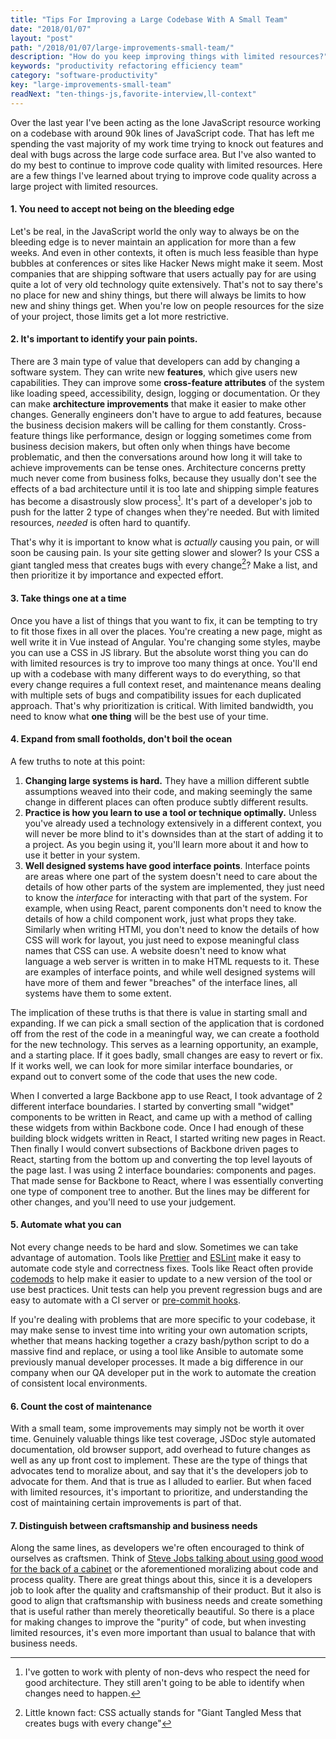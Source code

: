 ```yaml
---
title: "Tips For Improving a Large Codebase With A Small Team"
date: "2018/01/07"
layout: "post"
path: "/2018/01/07/large-improvements-small-team/"
description: "How do you keep improving things with limited resources?"
keywords: "productivity refactoring efficiency team"
category: "software-productivity"
key: "large-improvements-small-team"
readNext: "ten-things-js,favorite-interview,ll-context"
---
```


Over the last year I've been acting as the lone JavaScript resource working on a codebase with around 90k lines of JavaScript code.  That has left me spending the vast majority of my work time trying to knock out features and deal with bugs across the large code surface area.  But I've also wanted to do my best to continue to improve code quality with limited resources.  Here are a few things I've learned about trying to improve code quality across a large project with limited resources.


#### 1. You need to accept not being on the bleeding edge

Let's be real, in the JavaScript world the only way to always be on the bleeding edge is to never maintain an application for more than a few weeks.  And even in other contexts, it often is much less feasible than hype bubbles at conferences or sites like Hacker News might make it seem.  Most companies that are shipping software that users actually pay for are using quite a lot of very old technology quite extensively.  That's not to say there's no place for new and shiny things, but there will always be limits to how new and shiny things get.  When you're low on people resources for the size of your project, those limits get a lot more restrictive.


#### 2. It's important to identify your pain points.

There are 3 main type of value that developers can add by changing a software system. They can write new **features**, which give users new capabilities.  They can improve some **cross-feature attributes** of the system like loading speed, accessibility, design, logging or documentation.  Or they can make **architecture improvements** that make it easier to make other changes.  Generally engineers don't have to argue to add features, because the business decision makers will be calling for them constantly.  Cross-feature things like performance, design or logging sometimes come from business decision makers, but often only when things have become problematic, and then the conversations around how long it will take to achieve improvements can be tense ones.  Architecture concerns pretty much never come from business folks, because they usually don't see the effects of a bad architecture until it is too late and shipping simple features has become a disastrously slow process[^1].  It's part of a developer's job to push for the latter 2 type of changes when they're needed.   But with limited resources, *needed* is often hard to quantify.

That's why it is important to know what is *actually* causing you pain, or will soon be causing pain.  Is your site getting slower and slower?  Is your CSS a giant tangled mess that creates bugs with every change[^2]?  Make a list, and then prioritize it by importance and expected effort.


#### 3. Take things one at a time

Once you have a list of things that you want to fix, it can be tempting to try to fit those fixes in all over the places.  You're creating a new page, might as well write it in Vue instead of Angular.  You're changing some styles, maybe you can use a CSS in JS library.  But the absolute worst thing you can do with limited resources is try to improve too many things at once.  You'll end up with a codebase with many different ways to do everything, so that every change requires a full context reset, and maintenance means dealing with multiple sets of bugs and compatibility issues for each duplicated approach.  That's why prioritization is critical.  With limited bandwidth, you need to know what **one thing** will be the best use of your time.


#### 4. Expand from small footholds, don't boil the ocean

A few truths to note at this point:

1. **Changing large systems is hard.**  They have a million different subtle assumptions weaved into their code, and making seemingly the same change in different places can often produce subtly different results.  
2. **Practice is how you learn to use a tool or technique optimally.** Unless you've already used a technology extensively in a different context, you will never be more blind to it's downsides than at the start of adding it to a project.  As you begin using it, you'll learn more about it and how to use it better in your system.
3. **Well designed systems have good interface points**.  Interface points are areas where one part of the system doesn't need to care about the details of how other parts of the system are implemented, they just need to know the *interface* for interacting with that part of the system.  For example, when using React, parent components don't need to know the details of how a child component work, just what props they take.  Similarly when writing HTMl, you don't need to know the details of how CSS will work for layout, you just need to expose meaningful class names that CSS can use.  A website doesn't need to know what language a web server is written in to make HTML requests to it.  These are examples of interface points, and while well designed systems will have more of them and fewer "breaches" of the interface lines, all systems have them to some extent.

The implication of these truths is that there is value in starting small and expanding.  If we can pick a small section of the application that is cordoned off from the rest of the code in a meaningful way, we can create a foothold for the new technology.  This serves as a learning opportunity, an example, and a starting place.  If it goes badly, small changes are easy to revert or fix.  If it works well, we can look for more similar interface boundaries, or expand out to convert some of the code that uses the new code.

When I converted a large Backbone app to use React, I took advantage of 2 different interface boundaries.  I started by converting small "widget" components to be written in React, and came up with a method of calling these widgets from within Backbone code.  Once I had enough of these building block widgets written in React, I started writing new pages in React.  Then finally I would convert subsections of Backbone driven pages to React, starting from the bottom up and converting the top level layouts of the page last.  I was using 2 interface boundaries: components and pages.  That made sense for Backbone to React, where I was essentially converting one type of component tree to another.  But the lines may be different for other changes, and you'll need to use your judgement.


#### 5. Automate what you can

Not every change needs to be hard and slow.  Sometimes we can take advantage of automation. Tools like [Prettier](https://prettier.io/) and [ESLint](https://eslint.org/) make it easy to automate code style and correctness fixes.  Tools like React often provide [codemods](https://github.com/reactjs/react-codemod) to help make it easier to update to a new version of the tool or use best practices.  Unit tests can help you prevent regression bugs and are easy to automate with a CI server or [pre-commit hooks](https://benmccormick.org/2017/02/26/running-jest-tests-before-each-git-commit/).  

If you're dealing with problems that are more specific to your codebase, it may make sense to invest time into writing your own automation scripts, whether that means hacking together a crazy bash/python script to do a massive find and replace, or using a tool like Ansible to automate some previously manual developer processes. It made a big difference in our company when our QA developer put in the work to automate the creation of consistent local environments.

#### 6. Count the cost of maintenance

With a small team, some improvements may simply not be worth it over time.  Genuinely valuable things like test coverage, JSDoc style automated documentation, old browser support, add overhead to future changes as well as any up front cost to implement. These are the type of things that advocates tend to moralize about, and say that it's the developers job to advocate for them.  And that is true as I alluded to earlier.  But when faced with limited resources, it's important to prioritize, and understanding the cost of maintaining certain improvements is part of that.

#### 7. Distinguish between craftsmanship and business needs

Along the same lines, as developers we're often encouraged to think of ourselves as craftsmen.  Think of [Steve Jobs talking about using good wood for the back of a cabinet](https://thenextweb.com/apple/2011/10/24/steve-jobs-obsession-with-the-quality-of-the-things-unseen/) or the aforementioned moralizing about code and process quality.  There are great things about this, since it is a developers job to look after the quality and craftsmanship of their product.  But it also is good to align that craftsmanship with business needs and create something that is useful rather than merely theoretically beautiful.  So there is a place for making changes to improve the "purity" of code, but when investing limited resources, it's even more important than usual to balance that with business needs.




[^1]: I've gotten to work with plenty of non-devs who respect the need for good architecture.  They still aren't going to be able to identify when changes need to happen.
[^2]: Little known fact: CSS actually stands for "Giant Tangled Mess that creates bugs with every change"
